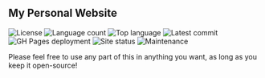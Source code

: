 ## My Personal Website

![License](https://img.shields.io/github/license/Raymo111/raymo111.github.io)
![Language count](https://img.shields.io/github/languages/count/Raymo111/raymo111.github.io)
![Top language](https://img.shields.io/github/languages/top/Raymo111/raymo111.github.io)
![Latest commit](https://img.shields.io/github/last-commit/Raymo111/raymo111.github.io&logo=github)
![GH Pages deployment](https://img.shields.io/github/deployments/Raymo111/raymo111.github.io/github-pages?label=gh-pages%20deployment&logo=github)
![Site status](https://img.shields.io/website?down_message=down&label=site%20status&logo=data%3Aimage%2Fpng%3Bbase64%2CiVBORw0KGgoAAAANSUhEUgAAADAAAAAwCAYAAABXAvmHAAAABGdBTUEAALGPC%2FxhBQAAACBjSFJNAAB6JgAAgIQAAPoAAACA6AAAdTAAAOpgAAA6mAAAF3CculE8AAAABmJLR0QA%2FwD%2FAP%2BgvaeTAAAAB3RJTUUH5AIQDxoWJH3%2FfAAAE3hJREFUaN61mmmwZVd1339r7b3PudOb%2BvU8a%2BiWBDLERRAJASQsHNuIBONyFZZDOY6LQCrEReWbUzEm4MrHVFwZKiGMrthGinEMTizKmEgy4AJLJIAQUtOyhla3eu7X%2FaY7nLP3WvlwbkuVwgREJbfq1ftw331nrb3X%2Bq%2F%2F%2F7%2Bu8CO%2B%2FuYffYOvPvYI777jzUsa4m1WV69rTF6TJLxCVfY1JS%2Bbx36xTFSdmMjVWWnPq8gJ8Efx8jUVe%2FKG8vsbV%2BLdfOTOv%2F4jxSEv9wN%2F%2F8vPE4XgxrGC3RORe5Bwe0FWgmoUwFDcC8UVcyebISJkM8wNhOLuV0Tk22CfV%2BGBUeBkdin%2F%2BU1H%2Fv8k8PNffIqc0YVBvN3hV4LEn3XsMIiYC4oQA2QDQxAElUBxJ1tGUAyheAF3RLq%2FcXC8nC42%2B0PEPqE%2Bfhwq%2B8zdr%2Fx%2Fk8D7%2FvwimzYhOrurmN6rIu%2FOboeTKq0ZxQVzZ5gCoMyKESSS3ckGjmLzB7kXgiaiCOBkoCkOOMVaipfTAh%2BtQ%2FhP2f3CQox89PW7fvQE7v3TJ%2Fjm2afktYdvf8NiXX%2B41vDGKAQBgipFBBdllo06KuZQUBwlG8wKZBeKC1GVJAAGQMFpSyG7EkRRcRrL4FLAv5Lz5AOb%2FvWv9LnR%2F%2BAnXvXyE3jfl57BbJZCtfiLiP6m4IeSO1GhUqUKgQIUUdCAmtEUg9SnMaU1Z1YKQYQgoUvOwd2popIUptnI5pjDtMwwLwhK1IS5nSml%2FUCeXPldTf32%2FruP%2FvAJ%2FOM%2FP8WklGoY0j%2BJIh%2BMIS0Kzkbb0pQMDlWsWepV1EFpLpzl4re%2FxcbaJaqDN7L6qtehgyWKOVUEc2hMMIcgECg4wixn3G3eK%2BBAtoJ5oZhhZhtB%2BfCoKv82mzSfeP2%2BH5zAe778DMXbqDp4%2FyCEDw2CDqNAdqc1RzQgIl1DitCMJ3zjk%2F%2BerVPPsGNpB6Wdkvbu55af%2FnkGu%2FZiWxu04wmFgA8HeH%2BI1H2INYghGEqgNWjNKW6YtYgIKpEq6LZ7%2BRcXNi791qge5E%2Ffue%2F7J%2FCuh%2F6S3%2FlXn%2BDX%2Fvn7fkVC%2BNcZXewFJVthVgouAcUpZvSCkiXQonz3S%2F%2BD737ufnYuLDLsDZhNJ%2BzZd5B%2BFSjjTaxtUQGte4ThiLS4g7j7AL66F1%2FZhSytMHbDrAAQJRC0QjUCjrtvWGnef%2FXpn%2F7UwtH7%2BPRdN35vAr%2F01VNUk4KrvHGhqn8vRT2YURaDdNjtkOZ1jwjtHAoHKXHpzBm%2B9PGPsKffo2kaymzMICrLowHDXkUUp4rhxduL2tW9SaDRRLt6AG5%2BNb7vKI0GSimIKO6GwxySOUOZ%2Fj3T%2Bkuj2Un%2B4913dMm%2BmMlUGKN7llP1IYeD49zV%2BrWs1EGoVcg507qTQqAKShGlIGgp3HzoCDLeZKOdkUYLxNKS28xWMVIKNASWFwfsXFlmOOhjpcXNaJuG2ewy08e%2ByOTsIbZufA3Tld0YTi4ZRDArqIaDUdKHsPG9W%2Bnw%2BetxK8AvPfQsv%2F3Uk7K%2Fl96zGLizVkguLKWIqrCdjfU2c63NXM2FM9MZZ6ZTLjSZy5PM5vNnKFvXiAqHDxxgYWGEOWhM0BsxiX2a2Id6SJZEUxTXGg2Jqq5ZXl5m384V9mydY%2Bnrf0x49kncjRASMSRSrADIbm9qXd6zdvGP5Z0PnuwO%2Fi2f%2FybHlnfSmr26r%2BFzleoRgFkxpp5JGqgl0LqBCCIKKqgqgnL50Ud57uEvsKNfs2%2FnDhx49uw5YqpYGQ7pVYmlQQ9RZTKbMej3WBz0qUKgbaZ4bggCo2Gffr%2FH%2BfMX2MjKxl%2B7i619h8CVIIFshWKFqPJ8kPJ2kG9quUZ443v%2FGevjqdZV%2BDUX%2BakoOkcZBxFwUISgioZAUiVpoBdrLjz1NI9%2F4QGitagqVycNl8dTNoOwPWtop1MubW%2BxOW2YNQ1n167SNi0xRmZNy9a0%2B9GgDPq9rqZjJGlguLXGNA1p%2BiPcWsTBS8ZLXhLRxjj3BafnMUhh1Iu39DT8rKoyc0OL4wJNaYkamXhGTEgEQohEFZr1qzz58ENMp0Zrhc12BlFQb9hZOzftWeLwrlUubE54%2FNRZlqrIsKqYtplL65usjycggShw7onT3LR3F7ceOcDCwgKD0YheUsrz3%2BFpAuMqoe6YmZu5pCq8PUj6D%2B6TE%2FHQ4gJXJrN7guiRxgvBmU9Zp%2FZAFQPTkjsCIDBzGDcNp%2F7iq2xfuQZeWPSGPctLLPYTK8MBB3ftZMfKMjFGDotw875dXNvY4sK1bZ544QJXxttsTqfkUjiwtMLO1Z189%2FxFLm9ucftNN7FrdScx9TjQM66tX2J7YS%2Bz0gAm5kJumiMh6Fvzensi3PzOf7TUT%2BnXk%2BoNgqMimBlN6aZlY0br0LjRiDMV2D7%2FAs89%2BBBmRmDK8lKfXb3A0d0rHNq9i9FoCA7T6RR30BBBBB0OOT2bsG4tPqgpKbCVMytLy9xy9ChVqjm%2Fts60aRj2%2ByyNBuScOV8vIJrAFcEwc2KImnanz8W6X9829fLKSTNh6oWCowaCUofU1aVGeqGaN65w6sTj%2BGQD6kR%2F9w7GKXKimXHu2hZ7Jg3DqIgo09mMmYNpIFcVDAbsOHaUxTaTJxNm0xnb420u5pZLF86xooEjyyPWxhOePX%2BRFJTBYITkMSUOCKIUd0qe0Vh%2BVZTeK2LGX1eFuDoKgZ4b5iAitGYEOh4zsULAqaViduUSaydOkPsR7VWkfg%2FPLf2FBSQlrqiwGYQQIj4Y4jhB5MWROVvfYn19m1hBf3GJNBxRtjcYb415%2Fto629MJx5eXqG3G1WvX6IkwjduMm0yKFVWqiHWNuK2q5zviODevaUKIOEwtkzGCKomAi2ICdYyogiRn%2B%2BxzTDbXkaURS6s7CUHpDYbUKRIwYlBC6BBLVDrxEitKb0gb%2Blw7eZpzzz1Fzhsc%2F8m3sXL8OO2lc9ipZ1lMFZvb2zy2tsaNvR7BjOXlETeu7uZyfxHECRo7dddux5Kb10Zzv23qLU3OgJBCwotT1FEcx%2BfcMZLbhiunn6OpIsN%2Bn8WFRVJUqhSQkhHpgnefQ3B%2FSNqxn%2F7uw0yzceqLD3LhySfZWnuBW976Ng6%2B9k0UMerFVQYHjrO0tU67tcG108%2FyzFMn2bxwAbEZNw0izZFXseaJnM1Vo7gbruG2OIhpX6WJCS3j0oAZmODuaBRMO%2FESVPHxhM21K5AivV7NoAqkKiI4jiCqiCpaD9A9R0i7DpB6A0JIlHNnuXrqCZrmKq9829s5%2FMa7CUGQ0gFFkcBwZS%2B6epDFfcdYP%2FAKzn79YfzSKY5NriKbYyY%2BIGmSWAXcBcT3RIcdCFQaESA72PzkszvuXddLiKxfucz21TVkPuBiFLTTioS6RxguuazuFXbswnsDVJQgMC1T0q4Vfvxdv0zTNvR376VFaPIUcUHcgcJ0tk1KNSEm0o5VVu%2B4i%2B0zT%2FNn1ZDtVmmZIbXSNDPaPCHEsCNutpP%2B1ApRY0d5FVJIjGJCgNYKM88oSnvtGqVtiKmibVvapkWiEXpD0uFjHlf3EOoRLS24gkMWB%2BtI12DXfvreaeNOfkIQB4Fi3bNNWlyMepSQuIN6aYGtpiGo0o8BdyOGSJQRZj6IdayoJCAKQQIA7kbjbcf1xBlIQlDGa1c6OpwSqoKVTOkPqI%2FcQti1W1yUSbtNgrmMVFo3fC7rnYKJYe6oRKIITmfDaISSO64lqrRtBnWwQl0PiBpAlVTVaAAz7%2BZBLWGion3HkXnJZDe2S6eOihm9GBloYHvtEmaGqJBioM2F3p7DhOUdOIKK4uo0DuKFtsxozUDmYc45lgF1qKikxlTJOROAKlVkc9QViYESKnpp1JkAXnDABdyFqAHDJzGbX3UtfTPDcIIGKknU4jSlRRWmFNqtbcbXrs5vyBFR0o7d9PbuB1WyW%2BdHeCdWIkqKNVPP4B23MiDIXCAhNN7iBobR5BaYYW4oSozxRch0c4ILjuG0HTK6goSrMcA5h%2F2l458EIEnXxBIivZCQqGxuTmknU6x0so%2Bqx8ItryD2B%2FispRcSxaG1jDm04pi3GKAacHMKhvh1zHJAcReCB0QVE%2Bt6wgQ37ViBGojhDogSJaImqAgFPx%2FXyvYTZv6a4oY4TDWxjuBqBCJTCoPQY3N7k2Y8xtpMSomlIzdTr%2ByC4pgJE8sU6UwuERCZ%2B0TFKcVQ7UZxsQIIJk4Rx11QN4LW4AGhYwLF%2FLoeJkgkxkDTzpj5pHP1RMH9yWj4IyJ6b6XdNHbxuVRTogYcZ2It0%2BmMZjqhnUyI%2FQGrNx0juJCtICIkieAtMreusnSDLUrAzGi9xdywubWoIWDWNbsLFJtRvNMdboYEJWhEVYmhYwZVGpKtBheyWS65fSTWWj0ag1xJEvYEYGbW1TdhzmOUqBVtqsAKJWf6yzuoeiOCgWtXDNGcKiYaOuZq888qQkg1rde0uaGUFhUFFJOMYeRcOv077xUVqHs9Qux81pk3TMwRF4IouOBF1zAejQtNPBFq%2BY4G2WMYhlBJpC%2Bh40SqiARKr4%2FjqCo7j96MqnaTtHXyvGe8GCEEihluhlEoJRNSxKzMK98oxVGHmAJoxAJEb0HBzDr0w5FSiFJ3ZVW6G%2BxmniL4Y9A%2BEScL7bpM5QFEf6IfEyMNFC%2FMyFREpm6U0jKuAk6gGg5Z2LUHs8JWbtG55YIXmiBAYZgSbtYZtxIokimeybl0LpwVBCfkgIYA2lGXksscocDFMDEyhaQJ0c7NltJJXih%2FglbrsZkY7jygar9ash3Z9q7R2jlu16kmasR6NaqBulfR7w07fWAZV2cWMtPQ4ZgXp7UWK04gUIUIEgmph8WuvxyhWNv9nt9SsdK51yGic0LYURansRnMLfwggZDiKSn%2BgJCJXpx%2B6X93k63PagzvjxoJIbEQEzKvYUW5dPLbbJ49y%2BD4cdrtMXWou6kahdgYVEYjXTDMkSSGyKwdIw4pVh2kupC9YB2dIohiVkgkRFNXItnn7kdnopk4QudLNTSE0n72qBw5cYnLxOV2yGSh2MAGn6xSfEfUcFgNKgk0bmQRNp59nhN%2F9N9op2Mk1Dz96Nc5tHM3K7ccd6ogVgoiiUoSJRqt23yRAUIAgaZk1EEk4JZBlYB2lMSc7E2nIWSOgIQ5QQpcv7egNaJy2sifekHPWlw39ON%2F%2Bwg%2BNS6dvPSYZ%2Ft4cbOGwmzuU5599FH%2B1%2F33sXHpIrHuYQZXz57nmUe%2BjD73HOmFc5TtLZ9dvUgz28a9MBCl74FUoCeBHoFYIHlErSAuRBJBI7iQJBFjAit4yZTSMssTWmu7UrMyZ7ZqanzshSee%2BVYZZ37nZ255yRv9xa8%2BA8ZeEp8Wlbty03LqwYd54jP%2FhWq4Qj1aYLKxxr5bX02MFbZ9jVcevYn9%2B%2FdgVd%2FTdFOmg8SVgwewwQCV1F3%2FHDmuN7uoki1T5r6Toqh3ErS44aVFJGAY4Kho56lqwN0f9lzuReT8%2FXcef8laBDj5zceJ%2FXS%2BlPLB4Hrm%2FNf%2Bgsfv%2BzSenWowIlUDBks7iVVEkrKxdpmLl15gI0%2FY8la2eiOP65uk506xMG2pxFBxYggQwEIgizG1GVmM7JkmN8zylJnNaEszN7YqokaCJJL2UPqIBaz1M6XkD2b18ztmq3%2B1vf7OB09y35uP8XP3PfzLj3zyY7919fSppZWDx0n9mqW9%2B%2BgtLTHas5tQVWycO8fS3lVG%2B%2FdT1yOiZdrS0AvKvl372VZnozSdk01HMcwcF0Vwcm4pGMzl5%2FWln8xvTRFEwFxQk2te9J%2F%2B5Wef%2BtTNf%2Fc4n%2FmpW77%2FgmP19X%2BHqj%2BI47Urv9pOJh8e7T84OvK3Xs%2FOW29lsLBIDBHJzqydOUGROolIhc6FySglBqli4pl2jjSIvPigBgjErrQQ8EIuDYjOp3dAUaCbFcV9253fCK3%2BG1fJv%2F%2BW%2F3N7%2BVeumHo3%2FDjTZ79RHXrHP3zfTfe89TdWb75huQqJ6E5oC61AxvC2Qxb3MOeWhqlfj7qbsKkih4DPOZDP33YM9y6xbmf5Ev8S74izuW0EiR8KpH9nWHP%2FXbd%2BT6zfd8n3rkdOMxgM43jjyr2z0vxLhUN4YaCJniZmFCa5IbcNlQaSBPpUIEJTMmtlQlFDNWCqyNwk7oZRtwD3uU5zjOId1tOdOuZ%2BOhJ%2BfWC932ulfM%2FJ%2F8AEAO7%2B%2FDd4fMPlb%2BzUN6D8JsIbQowhzc0vd6eUTNSOdQowtYILtGa4G0kDrZU5zVYC8z3tPBGRTgAJoCLgoRh8pc3NB1b8hq9sc9Hvf8ux7xvjD1x0v%2FVPv8WoDrTZ9qjIe1393eJ%2BqBs416fqvAHdcen%2BZbhutnjn7iHe1bZch77O0biuQwTFhdPu%2BjGV9JFx2biwt7qBj75h9f8a3w%2F9VYNfePAJrLhK4scQ%2Fwet53cAhxARw1HkJUSBuRDpqIjPb0zmp67SVX7rma645LQ6f9iYfXKcy7crUfuvb7n9h4rrZX%2FZ4%2Bce%2Bg5WNEhoj4nbPQo%2FY8qPaecvRfeOz78UtDK%2FFIo7URRBiyCXHXkc50%2BK89%2BncDKJlz%2B487aXFc%2FLTuD6651fOEu9to%2FpnpOLRnMb2B0Or8PtVhf2CrKC0Hd3goaJOVfN%2FayKnBDkfzp8ra%2BDJ4%2BHGzeebi7w22%2Fe%2ByPF8b8BGrLBPwb6wHIAAAAldEVYdGRhdGU6Y3JlYXRlADIwMjAtMDItMTZUMTU6MjY6MjItMDU6MDBNcFw8AAAAJXRFWHRkYXRlOm1vZGlmeQAyMDIwLTAyLTE2VDE1OjI2OjIyLTA1OjAwPC3kgAAAAABJRU5ErkJggg%3D%3D&up_message=online&url=https%3A%2F%2Fraymond.li)
![Maintenance](https://img.shields.io/maintenance/yes/2020)

Please feel free to use any part of this in anything you want, as long as you keep it open-source!
